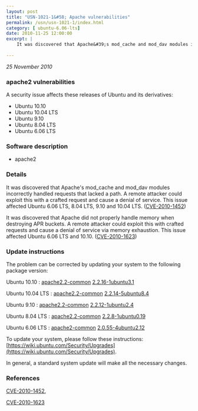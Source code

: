 ```yaml
---
layout: post
title: "USN-1021-1&#58; Apache vulnerabilities"
permalink: /usn/usn-1021-1/index.html
category: [ ubuntu-6.06-lts]
date: 2010-11-25 12:00:00
excerpt: |
    It was discovered that Apache&#39;s mod_cache and mod_dav modules incorrectly handled requests that lacked a path. A remote attacker could exploit this with a crafted request and cause a denial of service. This issue affected Ubuntu 6.06 LTS, 8.04 LTS, 9.10 and 10.04 LTS. ([CVE-2010-1452](http://people.ubuntu.com/~ubuntu-security/cve/CVE-2010-1452))
    
--- 
```

 
 

*25 November 2010*

### apache2 vulnerabilities

A security issue affects these releases of Ubuntu and its derivatives:

* Ubuntu 10.10
* Ubuntu 10.04 LTS
* Ubuntu 9.10
* Ubuntu 8.04 LTS
* Ubuntu 6.06 LTS

### Software description

* apache2 

### Details

It was discovered that Apache&#39;s mod_cache and mod_dav modules incorrectly handled requests that lacked a path. A remote attacker could exploit this with a crafted request and cause a denial of service. This issue affected Ubuntu 6.06 LTS, 8.04 LTS, 9.10 and 10.04 LTS. ([CVE-2010-1452](http://people.ubuntu.com/~ubuntu-security/cve/CVE-2010-1452))

It was discovered that Apache did not properly handle memory when destroying APR buckets. A remote attacker could exploit this with crafted requests and cause a denial of service via memory exhaustion. This issue affected Ubuntu 6.06 LTS and 10.10. ([CVE-2010-1623](http://people.ubuntu.com/~ubuntu-security/cve/CVE-2010-1623)) 

### Update instructions

The problem can be corrected by updating your system to the following package version:

Ubuntu 10.10
 : [apache2.2-common](https://launchpad.net/ubuntu/+source/apache2) <span> [2.2.16-1ubuntu3.1](https://launchpad.net/ubuntu/+source/apache2/2.2.16-1ubuntu3.1) </span> 

Ubuntu 10.04 LTS
 : [apache2.2-common](https://launchpad.net/ubuntu/+source/apache2) <span> [2.2.14-5ubuntu8.4](https://launchpad.net/ubuntu/+source/apache2/2.2.14-5ubuntu8.4) </span> 

Ubuntu 9.10
 : [apache2.2-common](https://launchpad.net/ubuntu/+source/apache2) <span> [2.2.12-1ubuntu2.4](https://launchpad.net/ubuntu/+source/apache2/2.2.12-1ubuntu2.4) </span> 

Ubuntu 8.04 LTS
 : [apache2.2-common](https://launchpad.net/ubuntu/+source/apache2) <span> [2.2.8-1ubuntu0.19](https://launchpad.net/ubuntu/+source/apache2/2.2.8-1ubuntu0.19) </span> 

Ubuntu 6.06 LTS
 : [apache2-common](https://launchpad.net/ubuntu/+source/apache2) <span> [2.0.55-4ubuntu2.12](https://launchpad.net/ubuntu/+source/apache2/2.0.55-4ubuntu2.12) </span> 

To update your system, please follow these instructions: [https://wiki.ubuntu.com/Security/Upgrades](https://wiki.ubuntu.com/Security/Upgrades).

In general, a standard system update will make all the necessary changes. 

### References

 
 [CVE-2010-1452](http://people.ubuntu.com/~ubuntu-security/cve/CVE-2010-1452), 

 [CVE-2010-1623](http://people.ubuntu.com/~ubuntu-security/cve/CVE-2010-1623)
 

